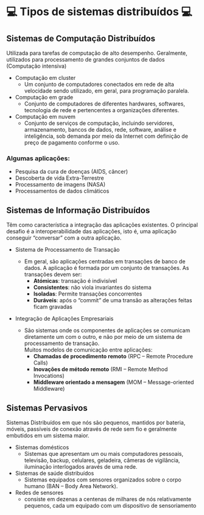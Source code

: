 


# 💻 Tipos de sistemas distribuídos 💻

## Sistemas de Computação Distribuídos 

Utilizada para tarefas de computação de alto desempenho. Geralmente, utilizados para processamento de grandes conjuntos de dados (Computação intensiva)

- Computação em cluster
  - Um conjunto de computadores conectados em rede de alta velocidade sendo utilizado, em geral, para programação paralela.
- Computação em grade
  - Conjunto de computadores de diferentes hardwares, softwares, tecnologia de rede e pertencentes a organizações diferentes.
- Computação em nuvem 
  - Conjunto de serviços de computação, incluindo servidores, armazenamento, bancos de dados, rede, software, análise e inteligência, sob demanda por meio da Internet com definição de preço de pagamento conforme o uso.

### Algumas aplicações:
  - Pesquisa da cura de doenças (AIDS, câncer)
  - Descoberta de vida Extra-Terrestre
  - Processamento de imagens (NASA)
  - Processamentos de dados climáticos

## Sistemas de Informação Distribuídos 

Têm como característica a integração das aplicações existentes. O principal desafio é a interoperabilidade das aplicações, isto é, uma aplicação conseguir “conversar” com a outra aplicação.

- Sistema de Processamento de Transação
  - Em geral, são aplicações centradas em transações de banco de dados. A aplicação é formada por um conjunto de transações.
As transações devem ser:
    - **Atómicas**: transação é indivisível
    - **Consistentes**: não viola invariantes do sistema
    - **Isoladas**: Permite transações concorrentes
    - **Duráveis**: após o “commit” de uma transão as alterações feitas ficam gravadas
    
- Integração de Aplicações Empresariais
  - São sistemas onde os componentes de aplicações se comunicam diretamente um com o outro, e não por meio de um sistema de processamento de transação.  
Muitos modelos de comunicação entre aplicações:
    - **Chamadas de procedimento remoto** (RPC – Remote Procedure Calls)
    - **Inovações de método remoto** (RMI – Remote Method Invocations)
    - **Middleware orientado a mensagem** (MOM – Message-oriented Middleware)

## Sistemas Pervasivos

Sistemas Distribuídos em que nós são pequenos, mantidos por bateria, móveis, passíveis de conexão através de rede sem fio e geralmente embutidos em um sistema maior.

- Sistemas domésticos 
  - Sistemas que apresentam um ou mais computadores pessoais, televisão, backup, celulares, geladeira, câmeras de vigilância, iluminação interlogados aravés de uma rede.
- Sistemas de saúde distribuídos
  - Sistemas equipados com sensores organizados sobre o corpo humano (BAN – Body Area Network).
- Redes de sensores
  - consiste em dezenas a centenas de milhares de nós relativamente pequenos, cada um equipado com um dispositivo de sensoriamento
